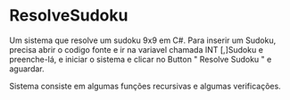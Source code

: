 # ResolveSudoku
Um sistema que resolve um sudoku 9x9 em C#.
Para inserir um Sudoku, precisa abrir o codigo fonte e ir na variavel chamada INT [,]Sudoku e preenche-lá, e iniciar o sistema e clicar no
Button " Resolve Sudoku " e aguardar.

Sistema consiste em algumas funções recursivas e algumas verificações.



